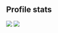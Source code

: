 ## Profile stats

<!-- 
In order to hide issues with the code, I have excluded several languages in 
the EXCLUDED_LANGS secret. If there is an issue, this is most likely why. 
Enjoy this future me, I hope my short term fix has not caused you too much pain.
-->

![](https://github.com/joxnt/joxnt/blob/master/generated/overview.svg)
![](https://github.com/joxnt/joxnt/blob/master/generated/languages.svg)

